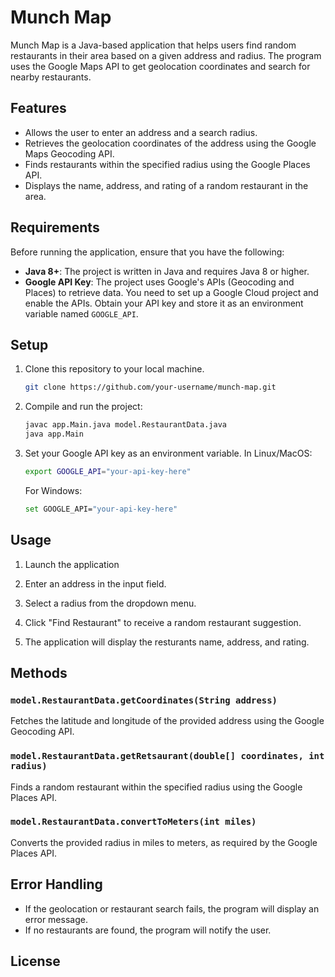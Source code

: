# Munch Map

Munch Map is a Java-based application that helps users find random restaurants in their area based on a given address and radius. The program uses the Google Maps API to get geolocation coordinates and search for nearby restaurants.

## Features
- Allows the user to enter an address and a search radius.
- Retrieves the geolocation coordinates of the address using the Google Maps Geocoding API.
- Finds restaurants within the specified radius using the Google Places API.
- Displays the name, address, and rating of a random restaurant in the area.

## Requirements

Before running the application, ensure that you have the following:

- **Java 8+**: The project is written in Java and requires Java 8 or higher.
- **Google API Key**: The project uses Google's APIs (Geocoding and Places) to retrieve data. You need to set up a Google Cloud project and enable the APIs. Obtain your API key and store it as an environment variable named `GOOGLE_API`.

## Setup

1. Clone this repository to your local machine.

   ```bash
   git clone https://github.com/your-username/munch-map.git
   ```

2. Compile and run the project:

   ```bash
   javac app.Main.java model.RestaurantData.java
   java app.Main
   ```

3. Set your Google API key as an environment variable. In Linux/MacOS:

   ```bash
   export GOOGLE_API="your-api-key-here"
   ```

   For Windows:

   ```bash
   set GOOGLE_API="your-api-key-here"
   ```

## Usage

1. Launch the application

2. Enter an address in the input field.

3. Select a radius from the dropdown menu.

4. Click "Find Restaurant" to receive a random restaurant suggestion.

5. The application will display  the resturants name, address, and rating.



## Methods

### `model.RestaurantData.getCoordinates(String address)`

Fetches the latitude and longitude of the provided address using the Google Geocoding API.

### `model.RestaurantData.getRetsaurant(double[] coordinates, int radius)`

Finds a random restaurant within the specified radius using the Google Places API.

### `model.RestaurantData.convertToMeters(int miles)`

Converts the provided radius in miles to meters, as required by the Google Places API.

## Error Handling

- If the geolocation or restaurant search fails, the program will display an error message.
- If no restaurants are found, the program will notify the user.

## License

